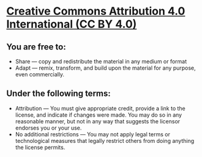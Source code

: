 # [Creative Commons Attribution 4.0 International (CC BY 4.0)](https://creativecommons.org/licenses/by/4.0/)

## You are free to:
* Share — copy and redistribute the material in any medium or format
* Adapt — remix, transform, and build upon the material for any purpose, even commercially.
## Under the following terms:
* Attribution — You must give appropriate credit, provide a link to the license, and indicate if changes were made. You may do so in any reasonable manner, but not in any way that suggests the licensor endorses you or your use.
* No additional restrictions — You may not apply legal terms or technological measures that legally restrict others from doing anything the license permits.
